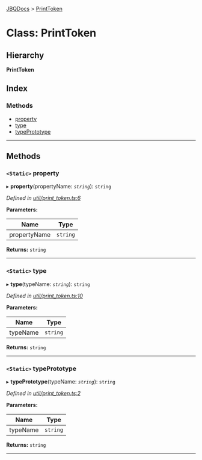 [JBQDocs](../README.md) > [PrintToken](../classes/printtoken.md)

# Class: PrintToken

## Hierarchy

**PrintToken**

## Index

### Methods

* [property](printtoken.md#property)
* [type](printtoken.md#type)
* [typePrototype](printtoken.md#typeprototype)

---

## Methods

<a id="property"></a>

### `<Static>` property

▸ **property**(propertyName: *`string`*): `string`

*Defined in [util/print_token.ts:6](https://github.com/krnik/vjs-validator/blob/6195eeb/src/util/print_token.ts#L6)*

**Parameters:**

| Name | Type |
| ------ | ------ |
| propertyName | `string` |

**Returns:** `string`

___
<a id="type"></a>

### `<Static>` type

▸ **type**(typeName: *`string`*): `string`

*Defined in [util/print_token.ts:10](https://github.com/krnik/vjs-validator/blob/6195eeb/src/util/print_token.ts#L10)*

**Parameters:**

| Name | Type |
| ------ | ------ |
| typeName | `string` |

**Returns:** `string`

___
<a id="typeprototype"></a>

### `<Static>` typePrototype

▸ **typePrototype**(typeName: *`string`*): `string`

*Defined in [util/print_token.ts:2](https://github.com/krnik/vjs-validator/blob/6195eeb/src/util/print_token.ts#L2)*

**Parameters:**

| Name | Type |
| ------ | ------ |
| typeName | `string` |

**Returns:** `string`

___

